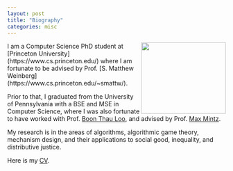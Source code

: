 ```yaml
---
layout: post
title: "Biography"
categories: misc
---
```


<img align="right" width="195" height="164" src="https://messaidi.github.io/4103434121223045079866313854757702488031232.png">
I am a Computer Science PhD student at [Princeton University](https://www.cs.princeton.edu/) where I am fortunate to be advised by Prof.
[S. Matthew Weinberg](https://www.cs.princeton.edu/~smattw/).

Prior to that, I graduated from the University of Pennsylvania with a BSE and MSE in Computer Science, where I was also fortunate to have worked with Prof. 
[Boon Thau Loo](http://www.cis.upenn.edu/~boonloo/), and advised by Prof. 
[Max Mintz](http://www.cis.upenn.edu/~mintz/home.html).

My research is in the areas of algorithms, algorithmic game theory, mechanism design, and their applications to social good, inequality, and distributive justice.

Here is my [CV](https://messaidi.github.io/CV_Meryem_Essaidi_2022.pdf).

